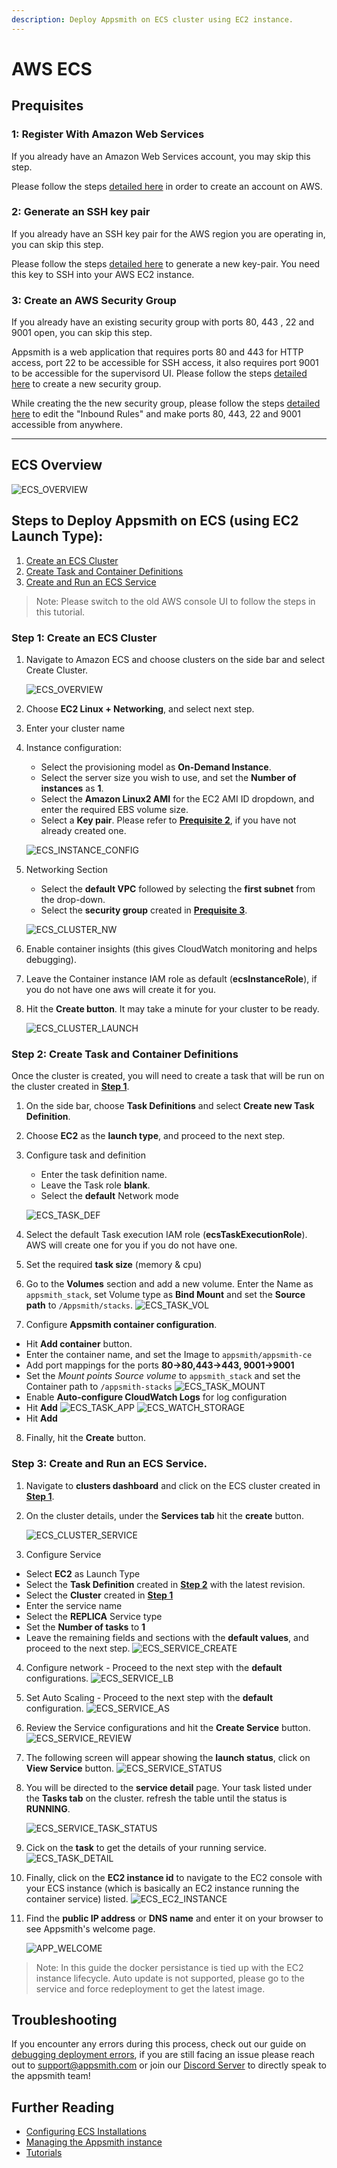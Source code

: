 ```yaml
---
description: Deploy Appsmith on ECS cluster using EC2 instance.
---
```


# AWS ECS

## Prequisites
### 1: Register With Amazon Web Services

If you already have an Amazon Web Services account, you may skip this step.

Please follow the steps [detailed here](https://aws.amazon.com/premiumsupport/knowledge-center/create-and-activate-aws-account/) in order to create an account on AWS.

### 2: Generate an SSH key pair

If you already have an SSH key pair for the AWS region you are operating in, you can skip this step.

Please follow the steps [detailed here](https://docs.aws.amazon.com/AWSEC2/latest/UserGuide/ec2-key-pairs.html#having-ec2-create-your-key-pair) to generate a new key-pair. You need this key to SSH into your AWS EC2 instance.

### 3: Create an AWS Security Group

If you already have an existing security group with ports 80, 443 , 22 and 9001 open, you can skip this step.

Appsmith is a web application that requires ports 80 and 443 for HTTP access, port 22 to be accessible for SSH access, it also requires 
port 9001 to be accessible for the supervisord UI.
Please follow the steps [detailed here](https://docs.aws.amazon.com/AWSEC2/latest/UserGuide/working-with-security-groups.html#creating-security-group) to create a new security group.

While creating the the new security group, please follow the steps [detailed here](https://docs.aws.amazon.com/AWSEC2/latest/UserGuide/working-with-security-groups.html#adding-security-group-rule) to edit the "Inbound Rules" and make ports 80, 443, 22 and 9001 accessible from anywhere.

---
## ECS Overview
![ECS_OVERVIEW](../.gitbook/assets/ecs-overview.png)
## Steps to Deploy Appsmith on ECS (using EC2 Launch Type):
1. [Create an ECS Cluster](aws-ecs.md#step-1-create-an-ecs-cluster)
2. [Create Task and Container Definitions](aws-ecs.md#step-2-create-task-and-container-definitions)
3. [Create and Run an ECS Service](aws-ecs.md#step-3-create-and-run-an-ecs-service)

> Note: Please switch to the old AWS console UI to follow the steps in this tutorial.
### Step 1: Create an ECS Cluster
1. Navigate to Amazon ECS and choose clusters on the side bar and select Create Cluster.

    ![ECS_OVERVIEW](../.gitbook/assets/ecs-start-dash.png)

2. Choose **EC2 Linux + Networking**, and select next step.

3. Enter your cluster name 
4. Instance configuration:
   - Select the provisioning model as **On-Demand Instance**.
   - Select the server size you wish to use, and set the **Number of instances** as **1**.
   - Select the **Amazon Linux2 AMI** for the EC2 AMI ID dropdown, and enter the required EBS volume size.
   - Select a **Key pair**. Please refer to [**Prequisite 2**](aws-ecs.md#2-generate-an-ssh-key-pair), if you have not already created one.

    ![ECS_INSTANCE_CONFIG](../.gitbook/assets/ecs-cluster-instance-config.png)
5. Networking Section
   - Select the **default VPC** followed by selecting the **first subnet** from the drop-down.
   - Select the **security group** created in [**Prequisite 3**](aws-ecs.md#3-create-an-aws-security-group).

    ![ECS_CLUSTER_NW](../.gitbook/assets/ecs-cluster-networking.png)
6. Enable container insights (this gives CloudWatch monitoring and helps debugging).
7. Leave the Container instance IAM role as default (**ecsInstanceRole**), if you do not have one aws will create it for you.
8. Hit the **Create button**. It may take a minute for your cluster to be ready.

    ![ECS_CLUSTER_LAUNCH](../.gitbook/assets/ecs-cluster-launch.png)

### Step 2: Create Task and Container Definitions
Once the cluster is created, you will need to create a task that will be run on the cluster created in [**Step 1**](aws-ecs.md#step-1-create-an-ecs-cluster). 
1. On the side bar, choose **Task Definitions** and select **Create new Task Definition**.
2. Choose **EC2** as the **launch type**, and proceed to the next step.
3. Configure task and definition
   - Enter the task definition name.
   - Leave the Task role **blank**.
   - Select the **default** Network mode

    ![ECS_TASK_DEF](../.gitbook/assets/ecs-task-def.png)
4. Select the default Task execution IAM role (**ecsTaskExecutionRole**). AWS will create one for you if you do not have one.
5. Set the required **task size** (memory & cpu)
6. Go to the **Volumes** section and add a new volume. Enter the Name as `appsmith_stack`, set Volume type as **Bind Mount** and set the **Source path** to `/Appsmith/stacks`.
![ECS_TASK_VOL](../.gitbook/assets/ecs-volume.png)
7. Configure **Appsmith container configuration**.
  - Hit **Add container** button.
  - Enter the container name, and set the Image to `appsmith/appsmith-ce`
  - Add port mappings for the ports **80->80,443->443, 9001->9001**
  - Set the *Mount points Source volume* to `appsmith_stack` and set the Container path to `/appsmith-stacks`
  ![ECS_TASK_MOUNT](../.gitbook/assets/ecs-mount.png)
  - Enable **Auto-configure CloudWatch Logs** for log configuration
  - Hit **Add**
  ![ECS_TASK_APP](../.gitbook/assets/ecs-task-appsmith.png)
![ECS_WATCH_STORAGE](../.gitbook/assets/ecs-task-watchtower-storage.png)
  - Hit **Add**
8. Finally, hit the **Create** button.


### Step 3: Create and Run an ECS Service.
1. Navigate to **clusters dashboard** and click on the ECS cluster created in [**Step 1**](aws-ecs.md#step-1-create-an-ecs-cluster).
2. On the cluster details, under the **Services tab** hit the **create** button.

   ![ECS_CLUSTER_SERVICE](../.gitbook/assets/ecs-cluster-service-creation.png)
3. Configure Service
  - Select **EC2** as Launch Type
  - Select the **Task Definition** created in [**Step 2**](aws-ecs.md#step-2-create-task-and-container-definitions) with the latest revision.
  - Select the **Cluster** created in [**Step 1**](aws-ecs.md#step-1-create-an-ecs-cluster)
  - Enter the service name
  - Select the **REPLICA** Service type
  - Set the **Number of tasks** to **1**
  - Leave the remaining fields and sections with the **default values**, and proceed to the next step.
     ![ECS_SERVICE_CREATE](../.gitbook/assets/ecs-service-creation.png)
4. Configure network - Proceed to the next step with the **default** configurations.
     ![ECS_SERVICE_LB](../.gitbook/assets/ecs-service-lb.png)
5. Set Auto Scaling - Proceed to the next step with the **default** configuration.
     ![ECS_SERVICE_AS](../.gitbook/assets/ecs-service-auto-scaling.png)
4. Review the Service configurations and hit the **Create Service** button.
     ![ECS_SERVICE_REVIEW](../.gitbook/assets/ecs-service-review.png)
5. The following screen will appear showing the **launch status**, click on **View Service** button.
    ![ECS_SERVICE_STATUS](../.gitbook/assets/ecs-service-launch-status.png)
6. You will be directed to the **service detail** page. Your task listed under the **Tasks tab** on the cluster. refresh the table until the status is **RUNNING**.

    ![ECS_SERVICE_TASK_STATUS](../.gitbook/assets/ecs-service-task-status.png)
7. Cick on the **task** to get the details of your running service.
  ![ECS_TASK_DETAIL](../.gitbook/assets/ecs-task-details.png)
8. Finally, click on the **EC2 instance id** to navigate to the EC2 console with your ECS instance (which is basically an EC2 instance running the container service) listed.
  ![ECS_EC2_INSTANCE](../.gitbook/assets/ecs-instance-ec2.png)
9. Find the **public IP address** or **DNS name** and enter it on your browser to see Appsmith's welcome page.

    ![APP_WELCOME](../.gitbook/assets/appsmith-welcome-page.png)

>Note: In this guide the docker persistance is tied up with the EC2 instance lifecycle.
> Auto update is not supported, please go to the service and force redeployment to get the latest image.

## Troubleshooting

If you encounter any errors during this process, check out our guide on [debugging deployment errors](../troubleshooting-guide/deployment-errors.md), if you are still facing an issue please reach out to [support@appsmith.com](mailto:support@appsmith.com) or join our [Discord Server](https://discord.com/invite/rBTTVJp) to directly speak to the appsmith team!

## Further Reading

* [Configuring ECS Installations](instance-configuration#configuring-ecs-installations)
* [Managing the Appsmith instance](instance-management.md)
* [Tutorials](../tutorials/)
